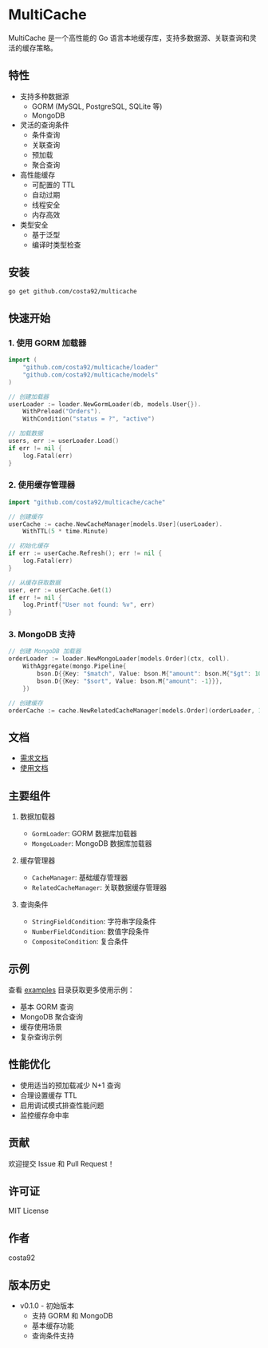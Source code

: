 # MultiCache

MultiCache 是一个高性能的 Go 语言本地缓存库，支持多数据源、关联查询和灵活的缓存策略。

## 特性

- 支持多种数据源
  - GORM (MySQL, PostgreSQL, SQLite 等)
  - MongoDB
- 灵活的查询条件
  - 条件查询
  - 关联查询
  - 预加载
  - 聚合查询
- 高性能缓存
  - 可配置的 TTL
  - 自动过期
  - 线程安全
  - 内存高效
- 类型安全
  - 基于泛型
  - 编译时类型检查

## 安装

```bash
go get github.com/costa92/multicache
```

## 快速开始

### 1. 使用 GORM 加载器

```go
import (
    "github.com/costa92/multicache/loader"
    "github.com/costa92/multicache/models"
)

// 创建加载器
userLoader := loader.NewGormLoader(db, models.User{}).
    WithPreload("Orders").
    WithCondition("status = ?", "active")

// 加载数据
users, err := userLoader.Load()
if err != nil {
    log.Fatal(err)
}
```

### 2. 使用缓存管理器

```go
import "github.com/costa92/multicache/cache"

// 创建缓存
userCache := cache.NewCacheManager[models.User](userLoader).
    WithTTL(5 * time.Minute)

// 初始化缓存
if err := userCache.Refresh(); err != nil {
    log.Fatal(err)
}

// 从缓存获取数据
user, err := userCache.Get(1)
if err != nil {
    log.Printf("User not found: %v", err)
}
```

### 3. MongoDB 支持

```go
// 创建 MongoDB 加载器
orderLoader := loader.NewMongoLoader[models.Order](ctx, coll).
    WithAggregate(mongo.Pipeline{
        bson.D{{Key: "$match", Value: bson.M{"amount": bson.M{"$gt": 1000}}}},
        bson.D{{Key: "$sort", Value: bson.M{"amount": -1}}},
    })

// 创建缓存
orderCache := cache.NewRelatedCacheManager[models.Order](orderLoader, 1*time.Minute)
```

## 文档

- [需求文档](docs/requirements.md)
- [使用文档](docs/usage.md)

## 主要组件

1. 数据加载器
   - `GormLoader`: GORM 数据库加载器
   - `MongoLoader`: MongoDB 数据库加载器

2. 缓存管理器
   - `CacheManager`: 基础缓存管理器
   - `RelatedCacheManager`: 关联数据缓存管理器

3. 查询条件
   - `StringFieldCondition`: 字符串字段条件
   - `NumberFieldCondition`: 数值字段条件
   - `CompositeCondition`: 复合条件

## 示例

查看 [examples](examples/) 目录获取更多使用示例：
- 基本 GORM 查询
- MongoDB 聚合查询
- 缓存使用场景
- 复杂查询示例

## 性能优化

- 使用适当的预加载减少 N+1 查询
- 合理设置缓存 TTL
- 启用调试模式排查性能问题
- 监控缓存命中率

## 贡献

欢迎提交 Issue 和 Pull Request！

## 许可证

MIT License

## 作者

costa92

## 版本历史

- v0.1.0 - 初始版本
  - 支持 GORM 和 MongoDB
  - 基本缓存功能
  - 查询条件支持
